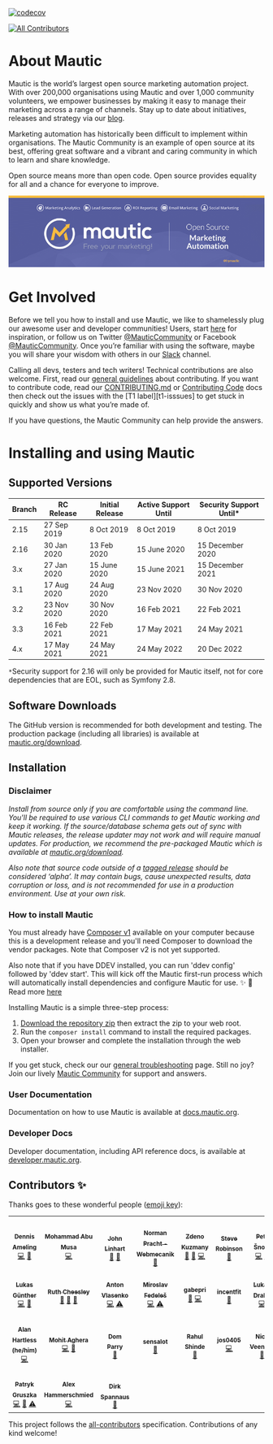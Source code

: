 [![codecov](https://codecov.io/gh/mautic/mautic/branch/features/graph/badge.svg)](https://codecov.io/gh/mautic/mautic)
<!-- ALL-CONTRIBUTORS-BADGE:START - Do not remove or modify this section -->
[![All Contributors](https://img.shields.io/badge/all_contributors-24-orange.svg?style=flat-square)](#contributors-)
<!-- ALL-CONTRIBUTORS-BADGE:END -->

About Mautic
============
Mautic is the world’s largest open source marketing automation project. With over 200,000 organisations using Mautic and over 1,000 community volunteers, we empower businesses by making it easy to manage their marketing across a range of channels. Stay up to date about initiatives, releases and strategy via our [blog][mautic-blog].

Marketing automation has historically been difficult to implement within organisations. The Mautic Community is an example of open source at its best, offering great software and a vibrant and caring community in which to learn and share knowledge.

Open source means more than open code. Open source provides equality for all and a chance for everyone to improve.

![Mautic](.github/readme_image.png "Mautic Open Source Marketing Automation")

Get Involved
=============
Before we tell you how to install and use Mautic, we like to shamelessly plug our awesome user and developer communities! Users, start [here][get-involved] for inspiration, or follow us on Twitter [@MauticCommunity][twitter] or Facebook [@MauticCommunity][facebook]. Once you’re familiar with using the software, maybe you will share your wisdom with others in our [Slack][slack] channel.

Calling all devs, testers and tech writers! Technical contributions are also welcome. First, read our [general guidelines][contributing] about contributing. If you want to contribute code, read our [CONTRIBUTING.md][contributing-md] or [Contributing Code][contribute-developer] docs then check out the issues with the [T1 label][t1-isssues] to get stuck in quickly and show us what you’re made of.

If you have questions, the Mautic Community can help provide the answers.

Installing and using Mautic
============================

## Supported Versions

| Branch | RC Release | Initial Release | Active Support Until | Security Support Until*
|--|--|--|--|--|
|2.15  | 27 Sep 2019 | 8 Oct 2019 | 8 Oct 2019 | 8 Oct 2019
|2.16  | 30 Jan 2020 | 13 Feb 2020 | 15 June 2020 | 15 December 2020
|3.x   | 27 Jan 2020 | 15 June 2020 | 15 June 2021 | 15 December 2021
|3.1   | 17 Aug 2020 | 24 Aug 2020 | 23 Nov 2020 | 30 Nov 2020
|3.2   | 23 Nov 2020 | 30 Nov 2020 | 16 Feb 2021 | 22 Feb 2021
|3.3   | 16 Feb 2021 | 22 Feb 2021 | 17 May 2021 | 24 May 2021
|4.x   | 17 May 2021 | 24 May 2021 | 24 May 2022 | 20 Dec 2022

`*`Security support for 2.16 will only be provided for Mautic itself, not for core dependencies that are EOL, such as Symfony 2.8.

## Software Downloads
The GitHub version is recommended for both development and testing. The production package (including all libraries) is available at [mautic.org/download][download-mautic].

## Installation
### Disclaimer
*Install from source only if you are comfortable using the command line. You'll be required to use various CLI commands to get Mautic working and keep it working. If the source/database schema gets out of sync with Mautic releases, the release updater may not work and will require manual updates. For production, we recommend the pre-packaged Mautic which is available at [mautic.org/download][download-mautic].*

*Also note that source code outside of a [tagged release][tagged-release] should be considered ‘alpha’. It may contain bugs, cause unexpected results, data corruption or loss, and is not recommended for use in a production environment. Use at your own risk.*

### How to install Mautic
You must already have [Composer v1][composer-v1] available on your computer because this is a development release and you'll need Composer to download the vendor packages. Note that Composer v2 is not yet supported.

Also note that if you have DDEV installed, you can run 'ddev config' followed by 'ddev start'. This will kick off the Mautic first-run process which will automatically install dependencies and configure Mautic for use. ✨ 🚀 Read more [here][ddev-mautic]

Installing Mautic is a simple three-step process:

1. [Download the repository zip][download-zip] then extract the zip to your web root.
2. Run the `composer install` command to install the required packages.
3. Open your browser and complete the installation through the web installer.

If you get stuck, check our our [general troubleshooting][troubleshooting] page. Still no joy? Join our lively [Mautic Community][community] for support and answers.

### User Documentation
Documentation on how to use Mautic is available at [docs.mautic.org][mautic-docs].

### Developer Docs
Developer documentation, including API reference docs, is available at [developer.mautic.org][dev-docs].


## Contributors ✨

Thanks goes to these wonderful people ([emoji key](https://allcontributors.org/docs/en/emoji-key)):

<!-- ALL-CONTRIBUTORS-LIST:START - Do not remove or modify this section -->
<!-- prettier-ignore-start -->
<!-- markdownlint-disable -->
<table>
  <tr>
    <td align="center"><a href="https://twitter.com/dennisameling"><img src="https://avatars.githubusercontent.com/u/17739158?v=4?s=100" width="100px;" alt=""/><br /><sub><b>Dennis Ameling</b></sub></a><br /><a href="https://github.com/mautic/mautic/commits?author=dennisameling" title="Code">💻</a> <a href="#userTesting-dennisameling" title="User Testing">📓</a></td>
    <td align="center"><a href="https://steercampaign.com"><img src="https://avatars.githubusercontent.com/u/12627658?v=4?s=100" width="100px;" alt=""/><br /><sub><b>Mohammad Abu Musa</b></sub></a><br /><a href="https://github.com/mautic/mautic/commits?author=mabumusa1" title="Code">💻</a></td>
    <td align="center"><a href="http://johnlinhart.com"><img src="https://avatars.githubusercontent.com/u/1235442?v=4?s=100" width="100px;" alt=""/><br /><sub><b>John Linhart</b></sub></a><br /><a href="#userTesting-escopecz" title="User Testing">📓</a> <a href="https://github.com/mautic/mautic/pulls?q=is%3Apr+reviewed-by%3Aescopecz" title="Reviewed Pull Requests">👀</a></td>
    <td align="center"><a href="https://www.webmecanik.com"><img src="https://avatars.githubusercontent.com/u/14075239?v=4?s=100" width="100px;" alt=""/><br /><sub><b>Norman Pracht - Webmecanik</b></sub></a><br /><a href="#userTesting-npracht" title="User Testing">📓</a></td>
    <td align="center"><a href="https://webmecanik.com"><img src="https://avatars.githubusercontent.com/u/462477?v=4?s=100" width="100px;" alt=""/><br /><sub><b>Zdeno Kuzmany</b></sub></a><br /><a href="#userTesting-kuzmany" title="User Testing">📓</a> <a href="https://github.com/mautic/mautic/pulls?q=is%3Apr+reviewed-by%3Akuzmany" title="Reviewed Pull Requests">👀</a> <a href="https://github.com/mautic/mautic/commits?author=kuzmany" title="Code">💻</a></td>
    <td align="center"><a href="https://github.com/stevedrobinson"><img src="https://avatars.githubusercontent.com/u/866855?v=4?s=100" width="100px;" alt=""/><br /><sub><b>Steve Robinson</b></sub></a><br /><a href="#userTesting-stevedrobinson" title="User Testing">📓</a></td>
    <td align="center"><a href="https://github.com/snoblucha"><img src="https://avatars.githubusercontent.com/u/265586?v=4?s=100" width="100px;" alt=""/><br /><sub><b>Petr Šnobl</b></sub></a><br /><a href="https://github.com/mautic/mautic/commits?author=snoblucha" title="Code">💻</a> <a href="https://github.com/mautic/mautic/issues?q=author%3Asnoblucha" title="Bug reports">🐛</a></td>
  </tr>
  <tr>
    <td align="center"><a href="https://github.com/luguenth"><img src="https://avatars.githubusercontent.com/u/9964009?v=4?s=100" width="100px;" alt=""/><br /><sub><b>Lukas Günther</b></sub></a><br /><a href="https://github.com/mautic/mautic/commits?author=luguenth" title="Code">💻</a> <a href="https://github.com/mautic/mautic/commits?author=luguenth" title="Documentation">📖</a></td>
    <td align="center"><a href="https://www.ruthcheesley.co.uk"><img src="https://avatars.githubusercontent.com/u/2930593?v=4?s=100" width="100px;" alt=""/><br /><sub><b>Ruth Cheesley</b></sub></a><br /><a href="#userTesting-rcheesley" title="User Testing">📓</a> <a href="https://github.com/mautic/mautic/pulls?q=is%3Apr+reviewed-by%3Archeesley" title="Reviewed Pull Requests">👀</a> <a href="https://github.com/mautic/mautic/commits?author=rcheesley" title="Documentation">📖</a></td>
    <td align="center"><a href="https://github.com/anton-vlasenko"><img src="https://avatars.githubusercontent.com/u/43744263?v=4?s=100" width="100px;" alt=""/><br /><sub><b>Anton Vlasenko</b></sub></a><br /><a href="https://github.com/mautic/mautic/commits?author=anton-vlasenko" title="Code">💻</a> <a href="https://github.com/mautic/mautic/commits?author=anton-vlasenko" title="Tests">⚠️</a></td>
    <td align="center"><a href="https://www.linkedin.com/in/miroslavfedeles"><img src="https://avatars.githubusercontent.com/u/6388925?v=4?s=100" width="100px;" alt=""/><br /><sub><b>Miroslav Fedeleš</b></sub></a><br /><a href="https://github.com/mautic/mautic/commits?author=fedys" title="Code">💻</a> <a href="https://github.com/mautic/mautic/commits?author=fedys" title="Tests">⚠️</a></td>
    <td align="center"><a href="https://github.com/gabepri"><img src="https://avatars.githubusercontent.com/u/73728034?v=4?s=100" width="100px;" alt=""/><br /><sub><b>gabepri</b></sub></a><br /><a href="https://github.com/mautic/mautic/issues?q=author%3Agabepri" title="Bug reports">🐛</a> <a href="https://github.com/mautic/mautic/commits?author=gabepri" title="Code">💻</a></td>
    <td align="center"><a href="https://incentfit.com"><img src="https://avatars.githubusercontent.com/u/13243272?v=4?s=100" width="100px;" alt=""/><br /><sub><b>incentfit</b></sub></a><br /><a href="#userTesting-incentfit" title="User Testing">📓</a></td>
    <td align="center"><a href="http://drahy.net"><img src="https://avatars.githubusercontent.com/u/12815758?v=4?s=100" width="100px;" alt=""/><br /><sub><b>Lukáš Drahý</b></sub></a><br /><a href="https://github.com/mautic/mautic/commits?author=hluchas" title="Code">💻</a></td>
  </tr>
  <tr>
    <td align="center"><a href="https://about.me/alanhartless"><img src="https://avatars.githubusercontent.com/u/63312?v=4?s=100" width="100px;" alt=""/><br /><sub><b>Alan Hartless (he/him)</b></sub></a><br /><a href="https://github.com/mautic/mautic/commits?author=alanhartless" title="Code">💻</a></td>
    <td align="center"><a href="http://mohitaghera.in"><img src="https://avatars.githubusercontent.com/u/2618452?v=4?s=100" width="100px;" alt=""/><br /><sub><b>Mohit Aghera</b></sub></a><br /><a href="https://github.com/mautic/mautic/commits?author=mohit-rocks" title="Code">💻</a> <a href="#userTesting-mohit-rocks" title="User Testing">📓</a></td>
    <td align="center"><a href="https://github.com/domparry"><img src="https://avatars.githubusercontent.com/u/19376765?v=4?s=100" width="100px;" alt=""/><br /><sub><b>Dom Parry</b></sub></a><br /><a href="#userTesting-domparry" title="User Testing">📓</a></td>
    <td align="center"><a href="https://github.com/sensalot"><img src="https://avatars.githubusercontent.com/u/6697244?v=4?s=100" width="100px;" alt=""/><br /><sub><b>sensalot</b></sub></a><br /><a href="#userTesting-sensalot" title="User Testing">📓</a></td>
    <td align="center"><a href="https://github.com/shinde-rahul"><img src="https://avatars.githubusercontent.com/u/1046788?v=4?s=100" width="100px;" alt=""/><br /><sub><b>Rahul Shinde</b></sub></a><br /><a href="https://github.com/mautic/mautic/pulls?q=is%3Apr+reviewed-by%3Ashinde-rahul" title="Reviewed Pull Requests">👀</a></td>
    <td align="center"><a href="https://github.com/jos0405"><img src="https://avatars.githubusercontent.com/u/4246909?v=4?s=100" width="100px;" alt=""/><br /><sub><b>jos0405</b></sub></a><br /><a href="https://github.com/mautic/mautic/commits?author=jos0405" title="Code">💻</a></td>
    <td align="center"><a href="http://veenhof.be"><img src="https://avatars.githubusercontent.com/u/161341?v=4?s=100" width="100px;" alt=""/><br /><sub><b>Nick Veenhof</b></sub></a><br /><a href="https://github.com/mautic/mautic/pulls?q=is%3Apr+reviewed-by%3Anickveenhof" title="Reviewed Pull Requests">👀</a></td>
  </tr>
  <tr>
    <td align="center"><a href="https://github.com/patrykgruszka"><img src="https://avatars.githubusercontent.com/u/8580942?v=4?s=100" width="100px;" alt=""/><br /><sub><b>Patryk Gruszka</b></sub></a><br /><a href="https://github.com/mautic/mautic/commits?author=patrykgruszka" title="Code">💻</a> <a href="https://github.com/mautic/mautic/commits?author=patrykgruszka" title="Documentation">📖</a> <a href="https://github.com/mautic/mautic/commits?author=patrykgruszka" title="Tests">⚠️</a></td>
    <td align="center"><a href="https://hartmut.io"><img src="https://avatars.githubusercontent.com/u/20030306?v=4?s=100" width="100px;" alt=""/><br /><sub><b>Alex Hammerschmied</b></sub></a><br /><a href="https://github.com/mautic/mautic/commits?author=alexhammerschmied" title="Code">💻</a></td>
    <td align="center"><a href="https://www.twentyzen.com"><img src="https://avatars.githubusercontent.com/u/1241376?v=4?s=100" width="100px;" alt=""/><br /><sub><b>Dirk Spannaus</b></sub></a><br /><a href="https://github.com/mautic/mautic/issues?q=author%3Adsp76" title="Bug reports">🐛</a></td>
  </tr>
</table>

<!-- markdownlint-restore -->
<!-- prettier-ignore-end -->

<!-- ALL-CONTRIBUTORS-LIST:END -->

This project follows the [all-contributors][all-contributors] specification. Contributions of any kind welcome!

[mautic-blog]: <https://www.mautic.org/blog>
[get-involved]: <https://www.mautic.org/community/get-involved>
[twitter]: <https://twitter.com/MauticCommunity>
[facebook]: <https://www.facebook.com/MauticCommunity/>
[slack]: <https://www.mautic.org/community/get-involved/communication-channels>
[contributing]: <https://contribute.mautic.org/contributing-to-mautic>
[contributing-md]: <https://github.com/mautic/mautic/blob/feature/.github/CONTRIBUTING.md>
[contribute-developer]: <https://contribute.mautic.org/contributing-to-mautic/developer>
[t1-issues]: <https://github.com/mautic/mautic/issues?q=is%3Aissue+is%3Aopen+label%3AT1>
[download-mautic]: <https://www.mautic.org/download>
[tagged-release]: <https://github.com/mautic/mautic/releases>
[composer-v1]: <http://getcomposer.org/>
[download-zip]: <https://github.com/mautic/mautic/archive/refs/heads/features.zip>
[ddev-mautic]: <https://kb.mautic.org/knowledgebase/development/how-to-install-mautic-using-ddev>
[troubleshooting]: <https://docs.mautic.org/en/troubleshooting>
[community]: <https://www.mautic.org/community>
[mautic-docs]: <https://docs.mautic.org>
[dev-docs]: <https://developer.mautic.org>
[all-contributors]: <https://github.com/all-contributors/all-contributors>
